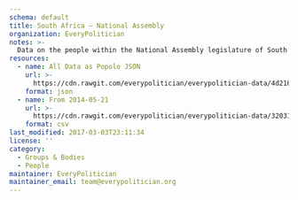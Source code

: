 ```yaml
---
schema: default
title: South Africa — National Assembly
organization: EveryPolitician
notes: >-
  Data on the people within the National Assembly legislature of South Africa.
resources:
  - name: All Data as Popolo JSON
    url: >-
      https://cdn.rawgit.com/everypolitician/everypolitician-data/4d2164b76a702b8e1ae1a65d0a1b2c6e765247fc/data/South_Africa/Assembly/ep-popolo-v1.0.json
    format: json
  - name: From 2014-05-21
    url: >-
      https://cdn.rawgit.com/everypolitician/everypolitician-data/32031bfe0be08fc8e4b15665e6da5dc2e40c7eba/data/South_Africa/Assembly/term-26.csv
    format: csv
last_modified: 2017-03-03T23:11:34
license: ''
category:
  - Groups & Bodies
  - People
maintainer: EveryPolitician
maintainer_email: team@everypolitician.org
---
```

